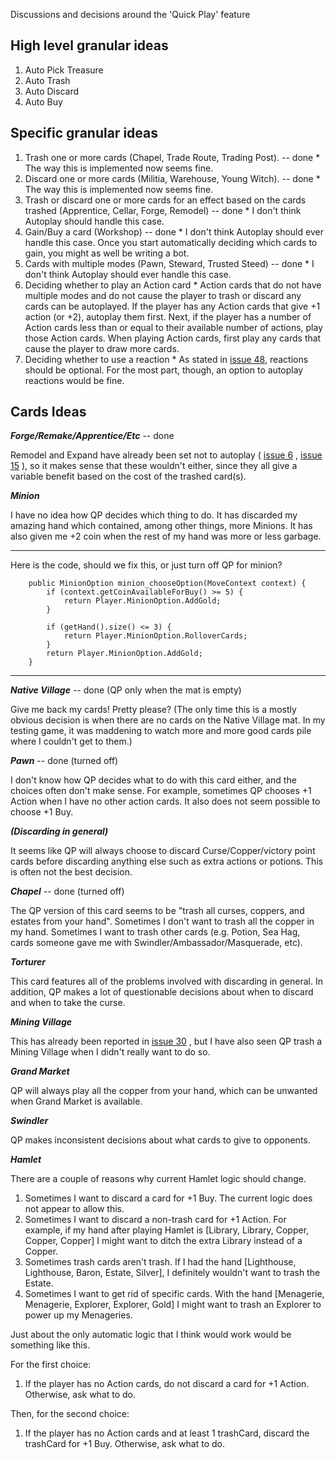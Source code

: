 Discussions and decisions around the 'Quick Play' feature

## High level granular ideas ##
  1. Auto Pick Treasure
  1. Auto Trash
  1. Auto Discard
  1. Auto Buy

## Specific granular ideas ##
  1. Trash one or more cards (Chapel, Trade Route, Trading Post). -- done
    * The way this is implemented now seems fine.
  1. Discard one or more cards (Militia, Warehouse, Young Witch). -- done
    * The way this is implemented now seems fine.
  1. Trash or discard one or more cards for an effect based on the cards trashed (Apprentice, Cellar, Forge, Remodel) -- done
    * I don't think Autoplay should handle this case.
  1. Gain/Buy a card (Workshop) -- done
    * I don't think Autoplay should ever handle this case.  Once you start automatically deciding which cards to gain, you might as well be writing a bot.
  1. Cards with multiple modes (Pawn, Steward, Trusted Steed) -- done
    * I don't think Autoplay should ever handle this case.
  1. Deciding whether to play an Action card
    * Action cards that do not have multiple modes and do not cause the player to trash or discard any cards can be autoplayed.  If the player has any Action cards that give +1 action (or +2), autoplay them first.  Next, if the player has a number of Action cards less than or equal to their available number of actions, play those Action cards.  When playing Action cards, first play any cards that cause the player to draw more cards.
  1. Deciding whether to use a reaction
    * As stated in [issue 48](https://code.google.com/p/androminion/issues/detail?id=48), reactions should be optional.  For the most part, though, an option to autoplay reactions would be fine.

## Cards Ideas ##
**_Forge/Remake/Apprentice/Etc_** -- done

Remodel and Expand have already been set not to autoplay ( [issue 6](https://code.google.com/p/androminion/issues/detail?id=6) ,  [issue 15](https://code.google.com/p/androminion/issues/detail?id=15) ), so it makes sense that these wouldn't either, since they all give a variable benefit based on the cost of the trashed card(s).

**_Minion_**

I have no idea how QP decides which thing to do.  It has discarded my amazing hand which contained, among other things, more Minions.  It has also given me +2 coin when the rest of my hand was more or less garbage.


---

Here is the code, should we fix this, or just turn off QP for minion?
```
    public MinionOption minion_chooseOption(MoveContext context) {
        if (context.getCoinAvailableForBuy() >= 5) {
            return Player.MinionOption.AddGold;
        }

        if (getHand().size() <= 3) {
            return Player.MinionOption.RolloverCards;
        }
        return Player.MinionOption.AddGold;
    }
```

---


**_Native Village_** -- done (QP only when the mat is empty)

Give me back my cards!  Pretty please?  (The only time this is a mostly obvious decision is when there are no cards on the Native Village mat.  In my testing game, it was maddening to watch more and more good cards pile where I couldn't get to them.)

**_Pawn_** -- done (turned off)

I don't know how QP decides what to do with this card either, and the choices often don't make sense.  For example, sometimes QP chooses +1 Action when I have no other action cards.  It also does not seem possible to choose +1 Buy.

**_(Discarding in general)_**

It seems like QP will always choose to discard Curse/Copper/victory point cards before discarding anything else such as extra actions or potions.  This is often not the best decision.

**_Chapel_** -- done (turned off)

The QP version of this card seems to be "trash all curses, coppers, and estates from your hand".  Sometimes I don't want to trash all the copper in my hand.  Sometimes I want to trash other cards (e.g. Potion, Sea Hag, cards someone gave me with Swindler/Ambassador/Masquerade, etc).

**_Torturer_**

This card features all of the problems involved with discarding in general.  In addition, QP makes a lot of questionable decisions about when to discard and when to take the curse.

**_Mining Village_**

This has already been reported in  [issue 30](https://code.google.com/p/androminion/issues/detail?id=30) , but I have also seen QP trash a Mining Village when I didn't really want to do so.

**_Grand Market_**

QP will always play all the copper from your hand, which can be unwanted when Grand Market is available.

**_Swindler_**

QP makes inconsistent decisions about what cards to give to opponents.

**_Hamlet_**

There are a couple of reasons why current Hamlet logic should change.
  1. Sometimes I want to discard a card for +1 Buy.  The current logic does not appear to allow this.
  1. Sometimes I want to discard a non-trash card for +1 Action.  For example, if my hand after playing Hamlet is [Library, Library, Copper, Copper, Copper] I might want to ditch the extra Library instead of a Copper.
  1. Sometimes trash cards aren't trash.  If I had the hand [Lighthouse, Lighthouse, Baron, Estate, Silver], I definitely wouldn't want to trash the Estate.
  1. Sometimes I want to get rid of specific cards.  With the hand [Menagerie, Menagerie, Explorer, Explorer, Gold] I might want to trash an Explorer to power up my Menageries.

Just about the only automatic logic that I think would work would be something like this.

For the first choice:
  1. If the player has no Action cards, do not discard a card for +1 Action.  Otherwise, ask what to do.

Then, for the second choice:
  1. If the player has no Action cards and at least 1 trashCard, discard the trashCard for +1 Buy.  Otherwise, ask what to do.